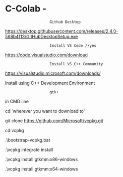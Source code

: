 # C-Colab - 

						Github Desktop

https://desktop.githubusercontent.com/releases/2.4.0-568b4113/GitHubDesktopSetup.exe


						Install VS Code //yes

https://code.visualstudio.com/download


						Install VS C++ Community

https://visualstudio.microsoft.com/downloads/

Install using C++ Development Environment


						gtk+

in CMD line

cd 'wherever you want to download to'

git clone https://github.com/Microsoft/vcpkg.git

cd vcpkg

.\bootstrap-vcpkg.bat

.\vcpkg integrate install

.\vcpkg install gtkmm:x86-windows

.\vcpkg install gtkmm:x64-windows